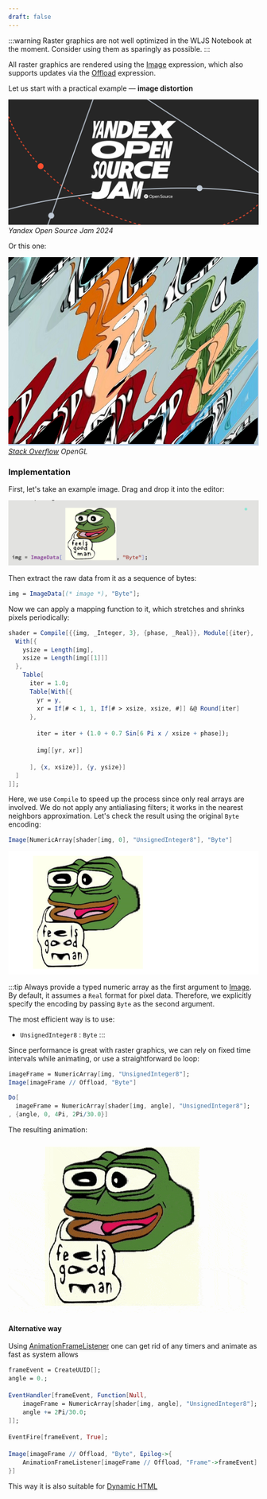```yaml
---
draft: false
---
```

:::warning
Raster graphics are not well optimized in the WLJS Notebook at the moment. Consider using them as sparingly as possible.
:::

All raster graphics are rendered using the [Image](frontend/Reference/Image/Image.md) expression, which also supports updates via the [Offload](frontend/Reference/Interpreter/Offload.md) expression.

Let us start with a practical example — __image distortion__

![](./../../../Pasted%20image%2020240514150707.png)
*Yandex Open Source Jam 2024*

Or this one:

![](./../../../Pasted%20image%2020240514150822.png)
*[Stack Overflow](https://stackoverflow.com/questions/36174431/how-to-make-a-wave-warp-effect-in-shader) OpenGL*

### Implementation

First, let's take an example image. Drag and drop it into the editor:

![](./../../../Screenshot%202024-06-16%20at%2011.17.10.png)

Then extract the raw data from it as a sequence of bytes:

```mathematica
img = ImageData[(* image *), "Byte"];
```

Now we can apply a mapping function to it, which stretches and shrinks pixels periodically:

```mathematica
shader = Compile[{{img, _Integer, 3}, {phase, _Real}}, Module[{iter},
  With[{
    ysize = Length[img],
    xsize = Length[img[[1]]]
  },
    Table[
      iter = 1.0;
      Table[With[{
        yr = y,
        xr = If[# < 1, 1, If[# > xsize, xsize, #]] &@ Round[iter]
      },

        iter = iter + (1.0 + 0.7 Sin[6 Pi x / xsize + phase]);

        img[[yr, xr]]
        
      ], {x, xsize}], {y, ysize}]
  ]
]];
```

Here, we use `Compile` to speed up the process since only real arrays are involved. We do not apply any antialiasing filters; it works in the nearest neighbors approximation. Let's check the result using the original `Byte` encoding:

```mathematica
Image[NumericArray[shader[img, 0], "UnsignedInteger8"], "Byte"] 
```

![](./../../../Screenshot%202024-05-14%20at%2015.18.05.png)

:::tip
Always provide a typed numeric array as the first argument to [Image](frontend/Reference/Image/Image.md). By default, it assumes a `Real` format for pixel data. Therefore, we explicitly specify the encoding by passing `Byte` as the second argument.

The most efficient way is to use:
- `UnsignedInteger8` : `Byte`
:::

Since performance is great with raster graphics, we can rely on fixed time intervals while animating, or use a straightforward `Do` loop:

```mathematica title="cell 1"
imageFrame = NumericArray[img, "UnsignedInteger8"];
Image[imageFrame // Offload, "Byte"]
```

```mathematica title="cell 2"
Do[
  imageFrame = NumericArray[shader[img, angle], "UnsignedInteger8"];
, {angle, 0, 4Pi, 2Pi/30.0}]
```

The resulting animation:

![](./../../../goood-ezgif.com-optimize.gif)

#### Alternative way
Using [AnimationFrameListener](frontend/Reference/Graphics/AnimationFrameListener.md) one can get rid of any timers and animate as fast as system allows

```mathematica title="cell 1"
frameEvent = CreateUUID[];
angle = 0.;

EventHandler[frameEvent, Function[Null,
	imageFrame = NumericArray[shader[img, angle], "UnsignedInteger8"];
	angle += 2Pi/30.0;
]];

EventFire[frameEvent, True];

Image[imageFrame // Offload, "Byte", Epilog->{
	AnimationFrameListener[imageFrame // Offload, "Frame"->frameEvent]
}]
```

This way it is also suitable for [Dynamic HTML](frontend/Exporting/Dynamic%20HTML.md)
